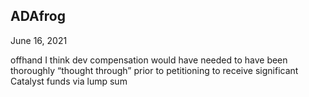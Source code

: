 ## ADAfrog

June 16, 2021

offhand I think dev compensation would have needed to have been thoroughly “thought through” prior to petitioning to receive significant Catalyst funds via lump sum
